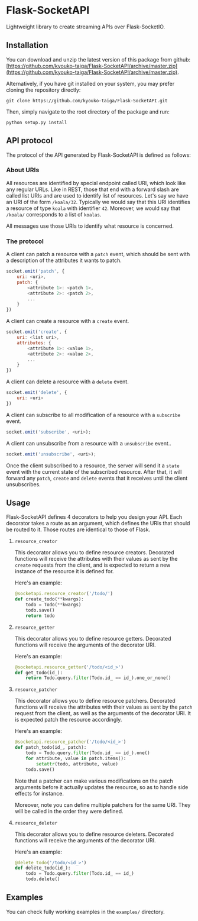 Flask-SocketAPI
===============

Lightweight library to create streaming APIs over Flask-SocketIO.

Installation
------------

You can download and unzip the latest version of this package from github: [https://github.com/kyouko-taiga/Flask-SocketAPI/archive/master.zip](https://github.com/kyouko-taiga/Flask-SocketAPI/archive/master.zip).

Alternatively, if you have git installed on your system, you may prefer cloning the repository directly:

	git clone https://github.com/kyouko-taiga/Flask-SocketAPI.git

Then, simply navigate to the root directory of the package and run:

	python setup.py install

API protocol
------------

The protocol of the API generated by Flask-SocketAPI is defined as follows:

### About URIs

All resources are identified by special endpoint called URI, which look like any regular URLs.
Like in REST, those that end with a forward slash are called list URIs and are used to identify list of resources.
Let's say we have an URI of the form `/koala/32`. Typically we would say that this URI identifies a resource of type `koala` with identifier `42`. Moreover, we would say that `/koala/` corresponds to a list of `koalas`.

All messages use those URIs to identify what resource is concerned.

### The protocol

A client can patch a resource with a `patch` event, which should be sent with a description of the attributes it wants to patch.

```javascript
socket.emit('patch', {
    uri: <uri>,
    patch: {
        <attribute 1>: <patch 1>,
        <attribute 2>: <patch 2>,
        ...
    }
})
```

A client can create a resource with a `create` event.

```javascript
socket.emit('create', {
    uri: <list uri>,
    attributes: {
        <attribute 1>: <value 1>,
        <attribute 2>: <value 2>,
        ...
    }
})
```

A client can delete a resource with a `delete` event.

```javascript
socket.emit('delete', {
    uri: <uri>
})
```

A client can subscribe to all modification of a resource with a `subscribe` event.

```javascript
socket.emit('subscribe', <uri>);
```

A client can unsubscribe from a resource with a `unsubscribe` event..

```javascript
socket.emit('unsubscribe', <uri>);
```

Once the client subscribed to a resource, the server will send it a `state` event with the current state of the subscribed resource.
After that, it will forward any `patch`, `create` and `delete` events that it receives until the client unsubscribes.

Usage
-----

Flask-SocketAPI defines 4 decorators to help you design your API.
Each decorator takes a route as an argument, which defines the URIs that should be routed to it.
Those routes are identical to those of Flask.

1. `resource_creator`

	This decorator allows you to define resource creators.
	Decorated functions will receive the attributes with their values as sent by the `create` requests from the client, and is expected to return a new instance of the resource it is defined for.

	Here's an example:

	```python
	@socketapi.resource_creator('/todo/')
	def create_todo(**kwargs):
		todo = Todo(**kwargs)
		todo.save()
	    return todo
	```

2. `resource_getter`

	This decorator allows you to define resource getters.
	Decorated functions will receive the arguments of the decorator URI.

	Here's an example:

	```python
	@socketapi.resource_getter('/todo/<id_>')
	def get_todo(id_):
		return Todo.query.filter(Todo.id_ == id_).one_or_none()
	```

3. `resource_patcher`

	This decorator allows you to define resource patchers.
	Decorated functions will receive the attributes with their values as sent by the `patch` request from the client, as well as the arguments of the decorator URI.
	It is expected patch the resource accordingly.

	Here's an example:

	```python
	@socketapi.resource_patcher('/todo/<id_>')
	def patch_todo(id_, patch):
		todo = Todo.query.filter(Todo.id_ == id_).one()
	    for attribute, value in patch.items():
	        setattr(todo, attribute, value)
		todo.save()
	```

	Note that a patcher can make various modifications on the patch arguments before it actually updates the resource, so as to handle side effects for instance.

	Moreover, note you can define multiple patchers for the same URI.
	They will be called in the order they were defined.

4. `resource_deleter`

	This decorator allows you to define resource deleters.
	Decorated functions will receive the arguments of the decorator URI.

	Here's an example:

	```python
	@delete_todo('/todo/<id_>')
	def delete_todo(id_):
		todo = Todo.query.filter(Todo.id_ == id_)
		todo.delete()
	```

Examples
--------

You can check fully working examples in the `examples/` directory.
